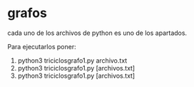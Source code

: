 # grafos


cada uno de los archivos de python es uno de los apartados.

Para ejecutarlos poner:
1) python3 triciclosgrafo1.py archivo.txt 
2) python3 triciclosgrafo1.py [archivos.txt] 
3) python3 triciclosgrafo1.py [archivos.txt]
